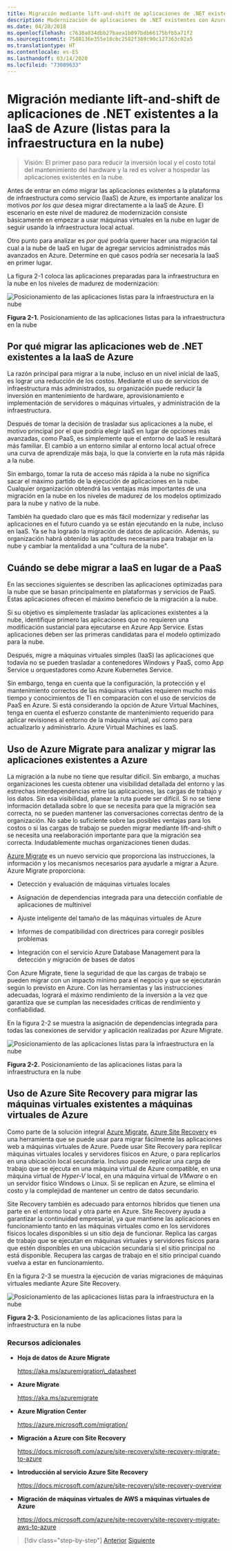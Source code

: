 ```yaml
---
title: Migración mediante lift-and-shift de aplicaciones de .NET existentes a la IaaS de Azure (listas para la infraestructura en la nube)
description: Modernización de aplicaciones de .NET existentes con Azure Cloud y contenedores Windows
ms.date: 04/28/2018
ms.openlocfilehash: c7638a034dbb27baea1b097bdb66175bfb5a71f2
ms.sourcegitcommit: 7588136e355e10cbc2582f389c90c127363c02a5
ms.translationtype: HT
ms.contentlocale: es-ES
ms.lasthandoff: 03/14/2020
ms.locfileid: "73089633"
---
```

# <a name="lift-and-shift-existing-net-apps-to-azure-iaas-cloud-infrastructure-ready"></a>Migración mediante lift-and-shift de aplicaciones de .NET existentes a la IaaS de Azure (listas para la infraestructura en la nube)

> Visión: El primer paso para reducir la inversión local y el costo total del mantenimiento del hardware y la red es volver a hospedar las aplicaciones existentes en la nube.

Antes de entrar en *cómo* migrar las aplicaciones existentes a la plataforma de infraestructura como servicio (IaaS) de Azure, es importante analizar los motivos *por los que* desea migrar directamente a la IaaS de Azure. El escenario en este nivel de madurez de modernización consiste básicamente en empezar a usar máquinas virtuales en la nube en lugar de seguir usando la infraestructura local actual.

Otro punto para analizar es *por qué* podría querer hacer una migración tal cual a la nube de IaaS en lugar de agregar servicios administrados más avanzados en Azure. Determine en qué casos podría ser necesaria la IaaS en primer lugar.

La figura 2-1 coloca las aplicaciones preparadas para la infraestructura en la nube en los niveles de madurez de modernización:

![Posicionamiento de las aplicaciones listas para la infraestructura en la nube](./media/image2-1.png)

**Figura 2-1.** Posicionamiento de las aplicaciones listas para la infraestructura en la nube

## <a name="why-migrate-existing-net-web-applications-to-azure-iaas"></a>Por qué migrar las aplicaciones web de .NET existentes a la IaaS de Azure

La razón principal para migrar a la nube, incluso en un nivel inicial de IaaS, es lograr una reducción de los costos. Mediante el uso de servicios de infraestructura más administrados, su organización puede reducir la inversión en mantenimiento de hardware, aprovisionamiento e implementación de servidores o máquinas virtuales, y administración de la infraestructura.

Después de tomar la decisión de trasladar sus aplicaciones a la nube, el motivo principal por el que podría elegir IaaS en lugar de opciones más avanzadas, como PaaS, es simplemente que el entorno de IaaS le resultará más familiar. El cambio a un entorno similar al entorno local actual ofrece una curva de aprendizaje más baja, lo que la convierte en la ruta más rápida a la nube.

Sin embargo, tomar la ruta de acceso más rápida a la nube no significa sacar el máximo partido de la ejecución de aplicaciones en la nube. Cualquier organización obtendrá las ventajas más importantes de una migración en la nube en los niveles de madurez de los modelos optimizado para la nube y nativo de la nube.

También ha quedado claro que es más fácil modernizar y rediseñar las aplicaciones en el futuro cuando ya se están ejecutando en la nube, incluso en IaaS. Ya se ha logrado la migración de datos de aplicación. Además, su organización habrá obtenido las aptitudes necesarias para trabajar en la nube y cambiar la mentalidad a una "cultura de la nube".

## <a name="when-to-migrate-to-iaas-instead-of-to-paas"></a>Cuándo se debe migrar a IaaS en lugar de a PaaS

En las secciones siguientes se describen las aplicaciones optimizadas para la nube que se basan principalmente en plataformas y servicios de PaaS. Estas aplicaciones ofrecen el máximo beneficio de la migración a la nube.

Si su objetivo es simplemente trasladar las aplicaciones existentes a la nube, identifique primero las aplicaciones que no requieren una modificación sustancial para ejecutarse en Azure App Service. Estas aplicaciones deben ser las primeras candidatas para el modelo optimizado para la nube.

Después, migre a máquinas virtuales simples (IaaS) las aplicaciones que todavía no se pueden trasladar a contenedores Windows y PaaS, como App Service u orquestadores como Azure Kubernetes Service.

Sin embargo, tenga en cuenta que la configuración, la protección y el mantenimiento correctos de las máquinas virtuales requieren mucho más tiempo y conocimientos de TI en comparación con el uso de servicios de PaaS en Azure. Si está considerando la opción de Azure Virtual Machines, tenga en cuenta el esfuerzo constante de mantenimiento requerido para aplicar revisiones al entorno de la máquina virtual, así como para actualizarlo y administrarlo. Azure Virtual Machines es IaaS.

## <a name="use-azure-migrate-to-analyze-and-migrate-your-existing-applications-to-azure"></a>Uso de Azure Migrate para analizar y migrar las aplicaciones existentes a Azure

La migración a la nube no tiene que resultar difícil. Sin embargo, a muchas organizaciones les cuesta obtener una visibilidad detallada del entorno y las estrechas interdependencias entre las aplicaciones, las cargas de trabajo y los datos. Sin esa visibilidad, planear la ruta puede ser difícil. Si no se tiene información detallada sobre lo que se necesita para que la migración sea correcta, no se pueden mantener las conversaciones correctas dentro de la organización. No sabe lo suficiente sobre las posibles ventajas para los costos o si las cargas de trabajo se pueden migrar mediante lift-and-shift o se necesita una reelaboración importante para que la migración sea correcta. Indudablemente muchas organizaciones tienen dudas.

[Azure Migrate](https://aka.ms/azuremigrate) es un nuevo servicio que proporciona las instrucciones, la información y los mecanismos necesarios para ayudarle a migrar a Azure. Azure Migrate proporciona:

- Detección y evaluación de máquinas virtuales locales

- Asignación de dependencias integrada para una detección confiable de aplicaciones de multinivel

- Ajuste inteligente del tamaño de las máquinas virtuales de Azure

- Informes de compatibilidad con directrices para corregir posibles problemas

- Integración con el servicio Azure Database Management para la detección y migración de bases de datos

Con Azure Migrate, tiene la seguridad de que las cargas de trabajo se pueden migrar con un impacto mínimo para el negocio y que se ejecutarán según lo previsto en Azure. Con las herramientas y las instrucciones adecuadas, logrará el máximo rendimiento de la inversión a la vez que garantiza que se cumplan las necesidades críticas de rendimiento y confiabilidad.

En la figura 2-2 se muestra la asignación de dependencias integrada para todas las conexiones de servidor y aplicación realizadas por Azure Migrate.

![Posicionamiento de las aplicaciones listas para la infraestructura en la nube](./media/image2-2.png)

**Figura 2-2.** Posicionamiento de las aplicaciones listas para la infraestructura en la nube

## <a name="use-azure-site-recovery-to-migrate-your-existing-vms-to-azure-vms"></a>Uso de Azure Site Recovery para migrar las máquinas virtuales existentes a máquinas virtuales de Azure

Como parte de la solución integral [Azure Migrate](https://aka.ms/azuremigrate), [Azure Site Recovery](https://docs.microsoft.com/azure/site-recovery/site-recovery-overview) es una herramienta que se puede usar para migrar fácilmente las aplicaciones web a máquinas virtuales de Azure. Puede usar Site Recovery para replicar máquinas virtuales locales y servidores físicos en Azure, o para replicarlos en una ubicación local secundaria. Incluso puede replicar una carga de trabajo que se ejecuta en una máquina virtual de Azure compatible, en una máquina virtual de *Hyper-V* local, en una máquina virtual de *VMware* o en un servidor físico Windows o Linux. Si se replican en Azure, se elimina el costo y la complejidad de mantener un centro de datos secundario.

Site Recovery también es adecuado para entornos híbridos que tienen una parte en el entorno local y otra parte en Azure. Site Recovery ayuda a garantizar la continuidad empresarial, ya que mantiene las aplicaciones en funcionamiento tanto en las máquinas virtuales como en los servidores físicos locales disponibles si un sitio deja de funcionar. Replica las cargas de trabajo que se ejecutan en máquinas virtuales y servidores físicos para que estén disponibles en una ubicación secundaria si el sitio principal no está disponible. Recupera las cargas de trabajo en el sitio principal cuando vuelva a estar en funcionamiento.

En la figura 2-3 se muestra la ejecución de varias migraciones de máquinas virtuales mediante Azure Site Recovery.

![Posicionamiento de las aplicaciones listas para la infraestructura en la nube](./media/image2-3.png)

**Figura 2-3.** Posicionamiento de las aplicaciones listas para la infraestructura en la nube

### <a name="additional-resources"></a>Recursos adicionales

- **Hoja de datos de Azure Migrate**

    <https://aka.ms/azuremigration\_datasheet>

- **Azure Migrate**

    <https://aka.ms/azuremigrate>

- **Azure Migration Center**

    <https://azure.microsoft.com/migration/>

- **Migración a Azure con Site Recovery**

    <https://docs.microsoft.com/azure/site-recovery/site-recovery-migrate-to-azure>

- **Introducción al servicio Azure Site Recovery**

    <https://docs.microsoft.com/azure/site-recovery/site-recovery-overview>

- **Migración de máquinas virtuales de AWS a máquinas virtuales de Azure**

    <https://docs.microsoft.com/azure/site-recovery/site-recovery-migrate-aws-to-azure>

>[!div class="step-by-step"]
>[Anterior](index.md)
>[Siguiente](migrate-your-relational-databases-to-azure.md) <!-- Next Chapter -->
